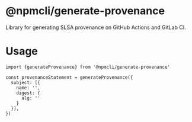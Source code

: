 # @npmcli/generate-provenance

Library for generating SLSA provenance on GitHub Actions and GitLab CI.

# Usage

```
import {generateProvenance} from '@npmcli/generate-provenance'

const provenanceStatement = generateProvenance({
  subject: [{
    name: '',
    digest: {
      alg: ''
    }
  }],
})
```
